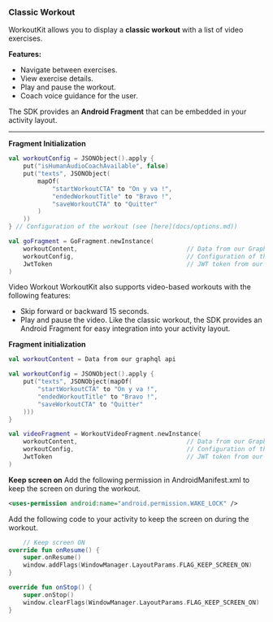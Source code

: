 ### Classic Workout
WorkoutKit allows you to display a **classic workout** with a list of video exercises.

**Features:**
- Navigate between exercises.
- View exercise details.
- Play and pause the workout.
- Coach voice guidance for the user.

The SDK provides an **Android Fragment** that can be embedded in your activity layout.

---

**Fragment Initialization**
```kotlin
val workoutConfig = JSONObject().apply {
    put("isHumanAudioCoachAvailable", false)
    put("texts", JSONObject(
        mapOf(
            "startWorkoutCTA" to "On y va !",
            "endedWorkoutTitle" to "Bravo !",
            "saveWorkoutCTA" to "Quitter"
        )
    ))
} // Configuration of the workout (see [here](docs/options.md))

val goFragment = GoFragment.newInstance(
    workoutContent,                              // Data from our GraphQL API
    workoutConfig,                               // Configuration of the workout
    JwtToken                                     // JWT token from our GraphQL API
)
```

Video Workout
WorkoutKit also supports video-based workouts with the following features:

- Skip forward or backward 15 seconds.
- Play and pause the video.
Like the classic workout, the SDK provides an Android Fragment for easy integration into your activity layout.

**Fragment initialization**
```kotlin
val workoutContent = Data from our graphql api

val workoutConfig = JSONObject().apply {
    put("texts", JSONObject(mapOf(
        "startWorkoutCTA" to "On y va !",
        "endedWorkoutTitle" to "Bravo !",
        "saveWorkoutCTA" to "Quitter"
    )))
}

val videoFragment = WorkoutVideoFragment.newInstance(
    workoutContent,                              // Data from our GraphQL API
    workoutConfig,                               // Configuration of the workout
    JwtToken                                     // JWT token from our GraphQL API
)
```

**Keep screen on**
Add the following permission in AndroidManifest.xml to keep the screen on during the workout.
```xml
<uses-permission android:name="android.permission.WAKE_LOCK" />
```

Add the following code to your activity to keep the screen on during the workout.
```kotlin
    // Keep screen ON
override fun onResume() {
    super.onResume()
    window.addFlags(WindowManager.LayoutParams.FLAG_KEEP_SCREEN_ON)
}

override fun onStop() {
    super.onStop()
    window.clearFlags(WindowManager.LayoutParams.FLAG_KEEP_SCREEN_ON)
}
```